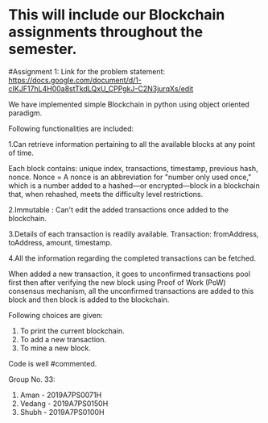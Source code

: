 # This will include our Blockchain assignments throughout the semester.

#Assignment 1:
Link for the problem statement: https://docs.google.com/document/d/1-cIKJF17hL4H00a8stTkdLQxU_CPPgkJ-C2N3jurqXs/edit

We have implemented simple Blockchain in python using object oriented paradigm.

Following functionalities are included:

1.Can retrieve information pertaining to all the available blocks at any point of time.

Each block contains: unique index, transactions, timestamp, previous hash, nonce. 
Nonce = A nonce is an abbreviation for "number only used once," which is a number added to a hashed—or encrypted—block in a blockchain that, when rehashed, meets the difficulty level restrictions.

2.Immutable : Can't edit the added transactions once added to the blockchain.

3.Details of each transaction is readily available.
Transaction: fromAddress, toAddress, amount, timestamp.

4.All the information regarding the completed transactions can be fetched.

When added a new transaction, it goes to unconfirmed transactions pool first then after verifying the new block using Proof of Work (PoW) consensus mechanism, all the unconfirmed transactions are added to this block and then block is added to the blockchain.

Following choices are given: 
1. To print the current blockchain.
2. To add a new transaction.
3. To mine a new block.

Code is well #commented.

Group No. 33:
1. Aman - 2019A7PS0071H
2. Vedang - 2019A7PS0150H
3. Shubh - 2019A7PS0100H
